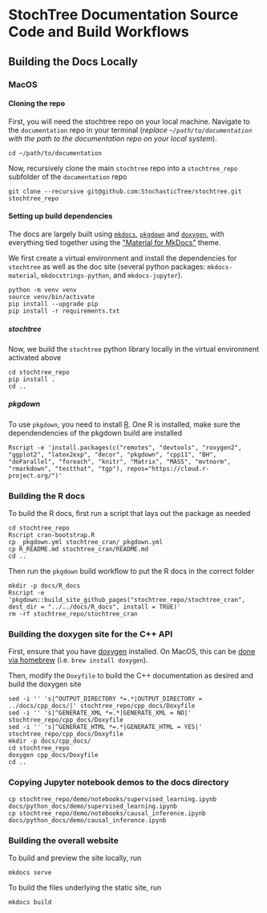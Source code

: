 # StochTree Documentation Source Code and Build Workflows

## Building the Docs Locally

### MacOS

#### Cloning the repo 

First, you will need the stochtree repo on your local machine. 
Navigate to the `documentation` repo in your terminal (*replace `~/path/to/documentation` with the path to the documentation repo on your local system*).

```{bash}
cd ~/path/to/documentation
```

Now, recursively clone the main `stochtree` repo into a `stochtree_repo` subfolder of the `documentation` repo

```{bash}
git clone --recursive git@github.com:StochasticTree/stochtree.git stochtree_repo
```

#### Setting up build dependencies

The docs are largely built using [`mkdocs`](https://www.mkdocs.org), [`pkgdown`](https://pkgdown.r-lib.org) and [`doxygen`](https://www.doxygen.nl/index.html), 
with everything tied together using the ["Material for MkDocs"](https://squidfunk.github.io/mkdocs-material/) theme. 

We first create a virtual environment and install the dependencies for `stochtree` as well as the doc site (several python packages: `mkdocs-material`, `mkdocstrings-python`, and `mkdocs-jupyter`).

```{bash}
python -m venv venv
source venv/bin/activate
pip install --upgrade pip
pip install -r requirements.txt
```

##### stochtree

Now, we build the `stochtree` python library locally in the virtual environment activated above

```{bash}
cd stochtree_repo
pip install .
cd ..
```

##### pkgdown

To use `pkgdown`, you need to install [R](https://cran.r-project.org). 
One R is installed, make sure the dependendencies of the pkgdown build are installed

```{bash}
Rscript -e 'install.packages(c("remotes", "devtools", "roxygen2", "ggplot2", "latex2exp", "decor", "pkgdown", "cpp11", "BH", "doParallel", "foreach", "knitr", "Matrix", "MASS", "mvtnorm", "rmarkdown", "testthat", "tgp"), repos="https://cloud.r-project.org/")'
```

### Building the R docs

To build the R docs, first run a script that lays out the package as needed

```{bash}
cd stochtree_repo
Rscript cran-bootstrap.R 
cp _pkgdown.yml stochtree_cran/_pkgdown.yml
cp R_README.md stochtree_cran/README.md
cd ..
```

Then run the `pkgdown` build workflow to put the R docs in the correct folder

```{bash}
mkdir -p docs/R_docs
Rscript -e 'pkgdown::build_site_github_pages("stochtree_repo/stochtree_cran", dest_dir = "../../docs/R_docs", install = TRUE)'
rm -rf stochtree_repo/stochtree_cran
```

### Building the doxygen site for the C++ API

First, ensure that you have [doxygen](https://www.doxygen.nl/index.html) installed. 
On MacOS, this can be [done via homebrew](https://formulae.brew.sh/formula/doxygen) (i.e. `brew install doxygen`). 

Then, modify the `Doxyfile` to build the C++ documentation as desired and build the doxygen site

```{bash}
sed -i '' 's|^OUTPUT_DIRECTORY *=.*|OUTPUT_DIRECTORY = ../docs/cpp_docs/|' stochtree_repo/cpp_docs/Doxyfile
sed -i '' 's|^GENERATE_XML *=.*|GENERATE_XML = NO|' stochtree_repo/cpp_docs/Doxyfile
sed -i '' 's|^GENERATE_HTML *=.*|GENERATE_HTML = YES|' stochtree_repo/cpp_docs/Doxyfile
mkdir -p docs/cpp_docs/
cd stochtree_repo
doxygen cpp_docs/Doxyfile
cd ..
```

### Copying Jupyter notebook demos to the docs directory

```{bash}
cp stochtree_repo/demo/notebooks/supervised_learning.ipynb docs/python_docs/demo/supervised_learning.ipynb
cp stochtree_repo/demo/notebooks/causal_inference.ipynb docs/python_docs/demo/causal_inference.ipynb
```

### Building the overall website

To build and preview the site locally, run 

```{bash}
mkdocs serve
```

To build the files underlying the static site, run

```{bash}
mkdocs build
```
